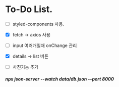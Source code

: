 # To-Do List.

- [ ] styled-components 사용.

- [x] fetch -> axios 사용

- [ ] input 여러개일때 onChange 관리

- [x] details -> list 버튼

- [ ] 사진기능 추가

##### npx json-server --watch data/db.json --port 8000

